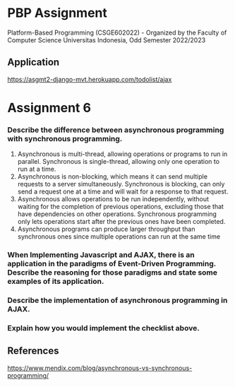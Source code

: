 # PBP Assignment

Platform-Based Programming (CSGE602022) - Organized by the Faculty of Computer Science Universitas Indonesia, Odd Semester 2022/2023

## Application
https://asgmt2-django-mvt.herokuapp.com/todolist/ajax

# Assignment 6
### Describe the difference between asynchronous programming with synchronous programming.
1. Asynchronous is multi-thread, allowing operations or programs to run in parallel. Synchronous is single-thread, allowing only one operation to run at a time.
2. Asynchronous is non-blocking, which means it can send multiple requests to a server simultaneously. Synchronous is blocking, can only send a request one at a time and will wait for a response to that request.
3. Asynchronous allows operations to be run independently, without waiting for the completion of previous operations, excluding those that have dependencies on other operations. Synchronous programming only lets operations start after the previous ones have been completed.
4. Asynchronous programs can produce larger throughput than synchronous ones since multiple operations can run at the same time

### When Implementing Javascript and AJAX, there is an application in the paradigms of Event-Driven Programming. Describe the reasoning for those paradigms and state some examples of its application.

### Describe the implementation of asynchronous programming in AJAX.

### Explain how you would implement the checklist above.

## References
https://www.mendix.com/blog/asynchronous-vs-synchronous-programming/

<br>
<br>
